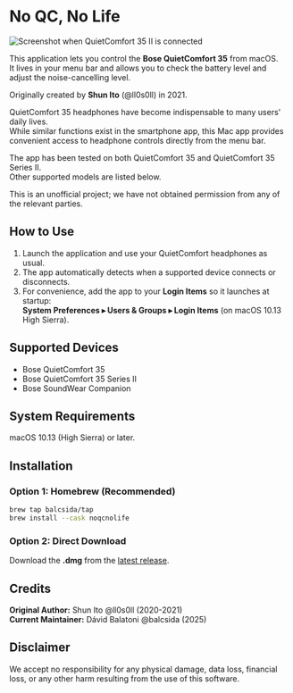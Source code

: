 # No QC, No Life

![Screenshot when QuietComfort 35 II is connected](https://github.com/user-attachments/assets/d0f9c1ae-5379-41c8-b9e3-d3423c211c2a "Screenshot when QuietComfort 35 II is connected")

This application lets you control the **Bose QuietComfort 35** from macOS.  
It lives in your menu bar and allows you to check the battery level and adjust the noise-cancelling level.

Originally created by **Shun Ito** (@ll0s0ll) in 2021.

QuietComfort 35 headphones have become indispensable to many users' daily lives.  
While similar functions exist in the smartphone app, this Mac app provides convenient access to headphone controls directly from the menu bar.

The app has been tested on both QuietComfort 35 and QuietComfort 35 Series II.  
Other supported models are listed below.

This is an unofficial project; we have not obtained permission from any of the relevant parties.

## How to Use

1. Launch the application and use your QuietComfort headphones as usual.  
2. The app automatically detects when a supported device connects or disconnects.  
3. For convenience, add the app to your **Login Items** so it launches at startup:  
   **System Preferences ▸ Users & Groups ▸ Login Items** (on macOS 10.13 High Sierra).

## Supported Devices

- Bose QuietComfort 35  
- Bose QuietComfort 35 Series II
- Bose SoundWear Companion

## System Requirements

macOS 10.13 (High Sierra) or later.

## Installation

### Option 1: Homebrew (Recommended)
```bash
brew tap balcsida/tap
brew install --cask noqcnolife
```

### Option 2: Direct Download
Download the **.dmg** from the [latest release](https://github.com/balcsida/NoQCNoLife/releases/latest).

## Credits

**Original Author:** Shun Ito @ll0s0ll (2020-2021)  
**Current Maintainer:** Dávid Balatoni @balcsida (2025)

## Disclaimer

We accept no responsibility for any physical damage, data loss, financial loss, or any other harm resulting from the use of this software.
